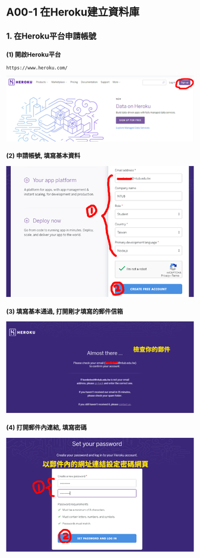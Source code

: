 # A00-1 在Heroku建立資料庫

## 1. 在Heroku平台申請帳號

### (1) 開啟Heroku平台

```
https://www.heroku.com/
```
![GitHub Logo](/imgs/h1.png)

### (2) 申請帳號, 填寫基本資料

![GitHub Logo](/imgs/h2.png)


### (3) 填寫基本通過, 打開剛才填寫的郵件信箱

![GitHub Logo](/imgs/h3.png)


### (4) 打開郵件內連結, 填寫密碼

![GitHub Logo](/imgs/h4.png)



